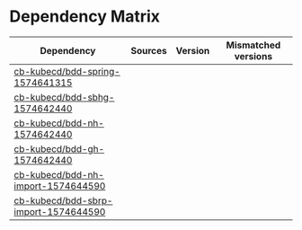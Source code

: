 # Dependency Matrix

Dependency | Sources | Version | Mismatched versions
---------- | ------- | ------- | -------------------
[cb-kubecd/bdd-spring-1574641315](https://github.com/cb-kubecd/bdd-spring-1574641315.git) |  | []() | 
[cb-kubecd/bdd-sbhg-1574642440](https://github.com/cb-kubecd/bdd-sbhg-1574642440.git) |  | []() | 
[cb-kubecd/bdd-nh-1574642440](https://github.com/cb-kubecd/bdd-nh-1574642440.git) |  | []() | 
[cb-kubecd/bdd-gh-1574642440](https://github.com/cb-kubecd/bdd-gh-1574642440.git) |  | []() | 
[cb-kubecd/bdd-nh-import-1574644590](https://github.com/cb-kubecd/bdd-nh-import-1574644590.git) |  | []() | 
[cb-kubecd/bdd-sbrp-import-1574644590](https://github.com/cb-kubecd/bdd-sbrp-import-1574644590.git) |  | []() | 
